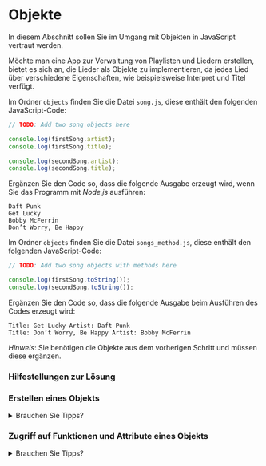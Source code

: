 # Objekte

In diesem Abschnitt sollen Sie im Umgang mit Objekten in JavaScript vertraut werden.

Möchte man eine App zur Verwaltung von Playlisten und Liedern erstellen, bietet es sich an, die Lieder als Objekte zu implementieren, da jedes Lied über verschiedene Eigenschaften, wie beispielsweise Interpret und Titel verfügt.

Im Ordner `objects` finden Sie die Datei `song.js`, diese enthält den folgenden JavaScript-Code:

```js
// TODO: Add two song objects here

console.log(firstSong.artist);
console.log(firstSong.title);

console.log(secondSong.artist);
console.log(secondSong.title);
```

Ergänzen Sie den Code so, dass die folgende Ausgabe erzeugt wird, wenn Sie das Programm mit *Node.js* ausführen:

```shell
Daft Punk
Get Lucky
Bobby McFerrin
Don’t Worry, Be Happy
```

Im Ordner `objects` finden Sie die Datei `songs_method.js`, diese enthält den folgenden JavaScript-Code:

```js
// TODO: Add two song objects with methods here

console.log(firstSong.toString());
console.log(secondSong.toString());
```

Ergänzen Sie den Code so, dass die folgende Ausgabe beim Ausführen des Codes erzeugt wird:

```shell
Title: Get Lucky Artist: Daft Punk
Title: Don’t Worry, Be Happy Artist: Bobby McFerrin
```

*Hinweis*: Sie benötigen die Objekte aus dem vorherigen Schritt und müssen diese ergänzen.

### Hilfestellungen zur Lösung

### Erstellen eines Objekts

<details>
<summary>Brauchen Sie Tipps?</summary>
Objekte werden in JavaScript mittels eines Objektliteral realisiert.

Ein Objektliteral wird in JavaScript mittels `{}` gekennzeichnet. Nachfolgender Code erstellt ein leeres Objekt.

```js
let empty = {};
```

Ein Objektliteral fast unterschiedliche Daten zusammen. Diese werden innerhalb des Objekts als *Key-Value-Pairs* gespeichert. Diese *Key-Value-Pairs* stellen die Attribute und Funktionen eines Objekts dar.

```js
let person = {
  firstName: "Max",
  lastName: "Mustermann",
  printName() {
    console.log(this.firstName + " " + this.lastName);
  }
};
```

Auf die Attribute und Methoden wird innerhalb eines Objekts mittels des Keyword `this` referenziert. `this` zeigt dabei immer auf unser Objekt.

Greif man von außerhalb des Objekts auf Attribute oder Funktionen zu geschieht dies wie folgt.

```js
let person = {
  firstName: "Max",
  lastName: "Mustermann",
  printName() {
    console.log(this.firstName + " " + this.lastName);
  }
};

console.log(person.firstName); // Zugriff auf das Attribute `firstName` des Objekts `person`
person.printName(); // Aufruf der Funktion `printName` des Objekts `person`
```

</details>

### Zugriff auf Funktionen und Attribute eines Objekts

<details>
<summary>Brauchen Sie Tipps?</summary>

Um auf Attribute eines Objekts nach der Erstellung zugreifen wird die Punkt-Notation oder Array-Notation verwendet.
Bei Funktionen verwendet man in der Regel die Punkt-Notation auch wenn die Array-Notation hier ebenfalls verwendet werden kann.

```js
console.log(person.firstName); // Zugriff auf das Attribute `firstName` des Objekts `person` mittels Punkt-Notation
console.log(person["firstName"]); // Zugriff auf das Attribute `firstName` des Objekts `person` mittels Array-Notation

person.printName(); // Aufruf der Funktion `printName` des Objekts `person` mittels Punkt-Notation
person["printName"](); // Nicht empfohlen: Aufruf der Funktion `printName` des Objekts `person` mittels Array-Notation
```

</details>

